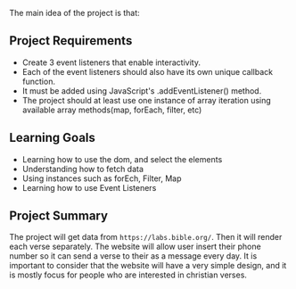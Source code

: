 The main idea of the project is that:

## Project Requirements

- Create 3 event listeners that enable interactivity. 
- Each of the event listeners should also have its own unique callback function.
- It must be added using JavaScript's .addEventListener() method. 
- The project should at least use one instance of array iteration using available array methods(map, forEach, filter, etc)

## Learning Goals

- Learning how to use the dom, and select the elements
- Understanding how to fetch data 
- Using instances such as forEch, Filter, Map
- Learning how to use Event Listeners 

## Project Summary

The project will get data from `https://labs.bible.org/`. Then it will render each verse separately. 
The website will allow user insert their phone number so it can send a verse to their as a message every day.
It is important to consider that the website will have a very simple design, and it is mostly focus for people
who are interested in christian verses. 
